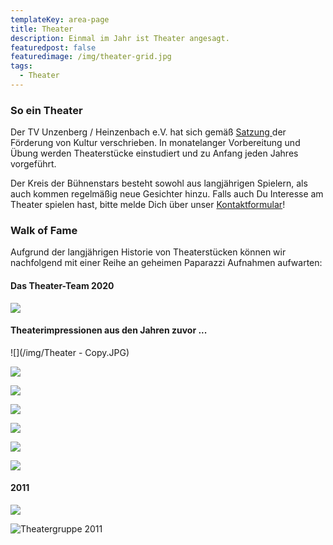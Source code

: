 ```yaml
---
templateKey: area-page
title: Theater
description: Einmal im Jahr ist Theater angesagt.
featuredpost: false
featuredimage: /img/theater-grid.jpg
tags:
  - Theater
---
```

### So ein Theater

Der TV Unzenberg / Heinzenbach e.V. hat sich gemäß [Satzung ](/verein/satzung)der Förderung von Kultur verschrieben. In monatelanger Vorbereitung und Übung werden Theaterstücke einstudiert und zu Anfang jeden Jahres vorgeführt.

Der Kreis der Bühnenstars besteht sowohl aus langjährigen Spielern, als auch kommen regelmäßig neue Gesichter hinzu. Falls auch Du Interesse am Theater spielen hast, bitte melde Dich über unser [Kontaktformular](/kontakt)!

### Walk of Fame

Aufgrund der langjährigen Historie von Theaterstücken können wir nachfolgend mit einer Reihe an geheimen Paparazzi Aufnahmen aufwarten:

#### Das Theater-Team 2020

![](/img/Theater2020.jpg)

#### Theaterimpressionen aus den Jahren zuvor ...

![](/img/Theater - Copy.JPG)



![](/img/RTEmagicC_Darsteller_2015.JPG.jpg)

![](/img/FullSizeRender.jpg)

![](/img/RTEmagicC_Foto_1.JPG.jpg)

![](/img/RTEmagicC_Foto_2.JPG.jpg)

![](/img/RTEmagicC_theater_2015.jpg.jpg)

![](/img/RTEmagicC_Plakat_2014.pdf.jpg)

#### 2011

![](/img/RTEmagicC_Plakat_2011.pdf.jpg)

![Theatergruppe 2011](/img/RTEmagicC_Theatergruppe_2011.jpg.jpg "Theatergruppe 2011")